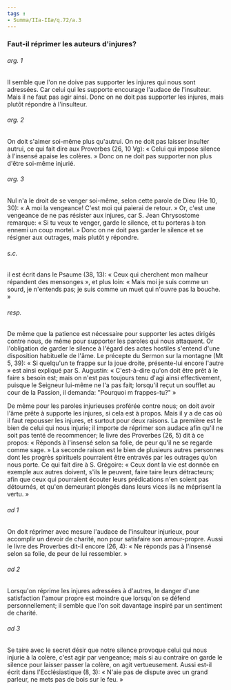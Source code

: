 ```yaml
---
tags : 
- Summa/IIa-IIæ/q.72/a.3
---
```


### Faut-il réprimer les auteurs d'injures?

###### arg. 1
Il semble que l'on ne doive pas supporter les injures qui nous sont adressées. Car celui qui les supporte encourage l'audace de l'insulteur. Mais il ne faut pas agir ainsi. Donc on ne doit pas supporter les injures, mais plutôt répondre à l'insulteur. 

###### arg. 2
On doit s'aimer soi-même plus qu'autrui. On ne doit pas laisser insulter autrui, ce qui fait dire aux Proverbes (26, 10 Vg): « Celui qui impose silence à l'insensé apaise les colères. » Donc on ne doit pas supporter non plus d'être soi-même injurié. 

###### arg. 3
Nul n'a le droit de se venger soi-même, selon cette parole de Dieu (He 10, 30): « A moi la vengeance! C'est moi qui paierai de retour. » Or, c'est une vengeance de ne pas résister aux injures, car S. Jean Chrysostome remarque: « Si tu veux te venger, garde le silence, et tu porteras à ton ennemi un coup mortel. » Donc on ne doit pas garder le silence et se résigner aux outrages, mais plutôt y répondre. 

###### s.c.
il est écrit dans le Psaume (38, 13): « Ceux qui cherchent mon malheur répandent des mensonges », et plus loin: « Mais moi je suis comme un sourd, je n'entends pas; je suis comme un muet qui n'ouvre pas la bouche. » 

###### resp.
De même que la patience est nécessaire pour supporter les actes dirigés contre nous, de même pour supporter les paroles qui nous attaquent. Or l'obligation de garder le silence à l'égard des actes hostiles s'entend d'une disposition habituelle de l'âme. Le précepte du Sermon sur la montagne (Mt 5, 39): « Si quelqu'un te frappe sur la joue droite, présente-lui encore l'autre » est ainsi expliqué par S. Augustin: « C'est-à-dire qu'on doit être prêt à le faire s besoin est; mais on n'est pas toujours tenu d'agi ainsi effectivement, puisque le Seigneur lui-même ne l'a pas fait; lorsqu'il reçut un soufflet au cour de la Passion, il demanda: "Pourquoi m frappes-tu?" » 

De même pour les paroles injurieuses proférée contre nous; on doit avoir l'âme prête à supporte les injures, si cela est à propos. Mais il y a de cas où il faut repousser les injures, et surtout pour deux raisons. La première est le bien de celui qui nous injurie; il importe de réprimer son audace afin qu'il ne soit pas tenté de recommencer; le livre des Proverbes (26, 5) dit à ce propos: « Réponds à l'insensé selon sa folie, de peur qu'il ne se regarde comme sage. » La seconde raison est le bien de plusieurs autres personnes dont les progrès spirituels pourraient être entravés par les outrages qu’on nous porte. Ce qui fait dire à S. Grégoire: « Ceux dont la vie est donnée en exemple aux autres doivent, s'ils le peuvent, faire taire leurs détracteurs; afin que ceux qui pourraient écouter leurs prédications n'en soient pas détournés, et qu'en demeurant plongés dans leurs vices ils ne méprisent la vertu. » 

###### ad 1
On doit réprimer avec mesure l'audace de l'insulteur injurieux, pour accomplir un devoir de charité, non pour satisfaire son amour-propre. Aussi le livre des Proverbes dit-il encore (26, 4): « Ne réponds pas à l'insensé selon sa folie, de peur de lui ressembler. » 

###### ad 2
Lorsqu'on réprime les injures adressées à d'autres, le danger d'une satisfaction l'amour propre est moindre que lorsqu'on se défend personnellement; il semble que l'on soit davantage inspiré par un sentiment de charité. 

###### ad 3
Se taire avec le secret désir que notre silence provoque celui qui nous injurie à la colère, c'est agir par vengeance; mais si au contraire on garde le silence pour laisser passer la colère, on agit vertueusement. Aussi est-il écrit dans l'Ecclésiastique (8, 3): « N'aie pas de dispute avec un grand parleur, ne mets pas de bois sur le feu. » 

